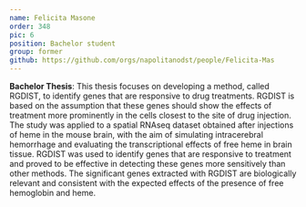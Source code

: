 ```yaml
---
name: Felicita Masone
order: 348
pic: 6
position: Bachelor student
group: former
github: https://github.com/orgs/napolitanodst/people/Felicita-Mas
---
```

**Bachelor Thesis**: This thesis focuses on developing a method, called RGDIST, to identify genes that are responsive to drug treatments. RGDIST is based on the assumption that these genes should show the effects of treatment more prominently in the cells closest to the site of drug injection. The study was applied to a spatial RNAseq dataset obtained after injections of heme in the mouse brain, with the aim of simulating intracerebral hemorrhage and evaluating the transcriptional effects of free heme in brain tissue. RGDIST was used to identify genes that are responsive to treatment and proved to be effective in detecting these genes more sensitively than other methods. The significant genes extracted with RGDIST are biologically relevant and consistent with the expected effects of the presence of free hemoglobin and heme.
